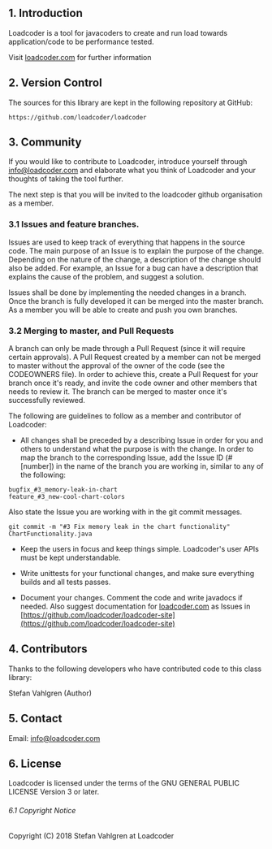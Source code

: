 ## 1.  Introduction

Loadcoder is a tool for javacoders to create and run load towards application/code to be performance tested.

Visit [loadcoder.com](http://loadcoder.com) for further information


## 2. Version Control
The sources for this library are kept in the following repository at GitHub:

    https://github.com/loadcoder/loadcoder

## 3. Community

If you would like to contribute to Loadcoder, introduce yourself through info@loadcoder.com and elaborate what you think of Loadcoder and your thoughts of taking the tool further.

The next step is that you will be invited to the loadcoder github organisation as a member.

### 3.1 Issues and feature branches.
Issues are used to keep track of everything that happens in the source code. The main purpose of an Issue is to explain the purpose of the change. Depending on the nature of the change, a description of the change should also be added. For example, an Issue for a bug can have a description that explains the cause of the problem, and suggest a solution.

Issues shall be done by implementing the needed changes in a branch. Once the branch is fully developed it can be merged into the master branch. As a member you will be able to create and push you own branches. 

### 3.2 Merging to master, and Pull Requests
A branch can only be made through a Pull Request (since it will require certain approvals).
A Pull Request created by a member can not be merged to master without the approval of the  owner of the code (see the CODEOWNERS file). In order to achieve this, create a Pull Request for your branch once it's ready, and invite the code owner and other members that needs to review it. The branch can be merged to master once it's successfully reviewed.

The following are guidelines to follow as a member and contributor of Loadcoder:

* All changes shall be preceded by a describing Issue in order for you and others to understand what the purpose is with the change. In order to map the branch to the corresponding Issue, add the Issue ID (#[number]) in the name of the branch you are working in, similar to any of the following:

```
bugfix_#3_memory-leak-in-chart
feature_#3_new-cool-chart-colors
```
Also state the Issue you are working with in the git commit messages.

```
git commit -m "#3 Fix memory leak in the chart functionality" ChartFunctionality.java
```
* Keep the users in focus and keep things simple. Loadcoder's user APIs must be kept understandable.

* Write unittests for your functional changes, and make sure everything builds and all tests passes.

* Document your changes. Comment the code and write javadocs if needed. Also suggest documentation for [loadcoder.com](http://loadcoder.com/documentation.html) as Issues in [https://github.com/loadcoder/loadcoder-site](https://github.com/loadcoder/loadcoder-site)



## 4.  Contributors
Thanks to the following developers who have contributed code to this class library:

Stefan Vahlgren (Author)

## 5. Contact
Email: info@loadcoder.com

## 6.  License

Loadcoder is licensed under the terms of the GNU GENERAL PUBLIC LICENSE Version 3 or later.

###### 6.1 Copyright Notice
Copyright (C) 2018 Stefan Vahlgren at Loadcoder

